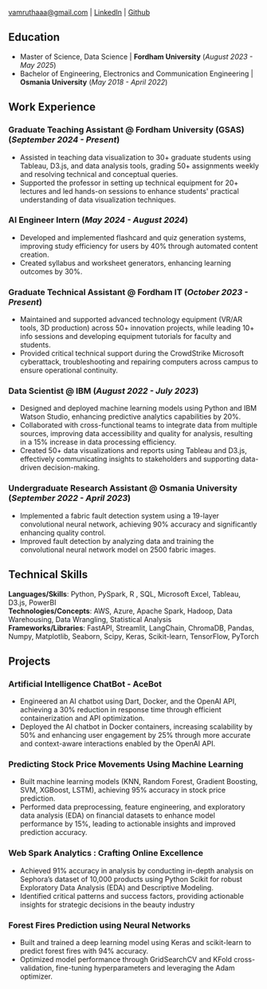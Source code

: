 vamruthaaa@gmail.com | [LinkedIn](https://www.linkedin.com/in/vamrutha1503/) | [Github](https://github.com/amruthavinayakam)

## Education
- Master of Science, Data Science | **Fordham University** (_August 2023 - May 2025_)								       		
- Bachelor of Engineering, Electronics and Communication Engineering	| **Osmania University** (_May 2018 - April 2022_)	 			        		

## Work Experience
### Graduate Teaching Assistant @ Fordham University (GSAS) (_September 2024 - Present_)
- Assisted in teaching data visualization to 30+ graduate students using Tableau, D3.js, and data analysis tools, grading 50+ assignments weekly and resolving technical and conceptual queries.
- Supported the professor in setting up technical equipment for 20+ lectures and led hands-on sessions to enhance students' practical understanding of data visualization techniques.

### AI Engineer Intern (_May 2024 - August 2024_)
- Developed and implemented flashcard and quiz generation systems, improving study efficiency for users by 40%
through automated content creation.
- Created syllabus and worksheet generators, enhancing learning outcomes by 30%.
  
### Graduate Technical Assistant @ Fordham IT (_October 2023 - Present_)
- Maintained and supported advanced technology equipment (VR/AR tools, 3D production) across 50+ innovation projects, while leading 10+ info sessions and developing equipment tutorials for faculty and students.
- Provided critical technical support during the CrowdStrike Microsoft cyberattack, troubleshooting and repairing computers across campus to ensure operational continuity.

### Data Scientist @ IBM (_August 2022 - July 2023_)
- Designed and deployed machine learning models using Python and IBM Watson Studio, enhancing predictive
analytics capabilities by 20%.
- Collaborated with cross-functional teams to integrate data from multiple sources, improving data accessibility and
quality for analysis, resulting in a 15% increase in data processing efficiency.
- Created 50+ data visualizations and reports using Tableau and D3.js, effectively communicating insights to
stakeholders and supporting data-driven decision-making.

### Undergraduate Research Assistant @ Osmania University (_September 2022 - April 2023_)
- Implemented a fabric fault detection system using a 19-layer convolutional neural network, achieving 90% accuracy
and significantly enhancing quality control.
- Improved fault detection by analyzing data and training the convolutional neural network model on 2500 fabric
images.

## Technical Skills
**Languages/Skills**: Python, PySpark, R , SQL, Microsoft Excel, Tableau, D3.js, PowerBI <br>
**Technologies/Concepts**: AWS, Azure, Apache Spark, Hadoop, Data Warehousing, Data Wrangling, Statistical Analysis <br>
**Frameworks/Libraries**: FastAPI, Streamlit, LangChain, ChromaDB, Pandas, Numpy, Matplotlib, Seaborn, Scipy, Keras,
Scikit-learn, TensorFlow, PyTorch

## Projects
### Artificial Intelligence ChatBot - AceBot

- Engineered an AI chatbot using Dart, Docker, and the OpenAI API, achieving a 30% reduction in response time
through efficient containerization and API optimization.
- Deployed the AI chatbot in Docker containers, increasing scalability by 50% and enhancing user engagement by
25% through more accurate and context-aware interactions enabled by the OpenAI API.

### Predicting Stock Price Movements Using Machine Learning

- Built machine learning models (KNN, Random Forest, Gradient Boosting, SVM, XGBoost, LSTM), achieving 95%
accuracy in stock price prediction.
- Performed data preprocessing, feature engineering, and exploratory data analysis (EDA) on financial datasets to
enhance model performance by 15%, leading to actionable insights and improved prediction accuracy.

### Web Spark Analytics : Crafting Online Excellence

- Achieved 91% accuracy in analysis by conducting in-depth analysis on Sephora’s dataset of 10,000 products using
Python Scikit for robust Exploratory Data Analysis (EDA) and Descriptive Modeling.
- Identified critical patterns and success factors, providing actionable insights for strategic decisions in the beauty industry

### Forest Fires Prediction using Neural Networks

- Built and trained a deep learning model using Keras and scikit-learn to predict forest fires with 94% accuracy.
- Optimized model performance through GridSearchCV and KFold cross-validation, fine-tuning hyperparameters and leveraging the Adam optimizer.


